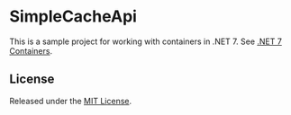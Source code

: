 ﻿# SimpleCacheApi

This is a sample project for working with containers in .NET 7. See [.NET 7 Containers](https://rnelson.github.io/2022/08/27/dotnet-7-containers.html).

## License

Released under the [MIT License](http://rnelson.mit-license.org).